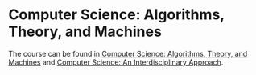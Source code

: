 # Computer Science: Algorithms, Theory, and Machines

The course can be found in [Computer Science: Algorithms, Theory, and Machines](https://www.coursera.org/learn/cs-algorithms-theory-machines) and [Computer Science: An Interdisciplinary Approach](https://introcs.cs.princeton.edu/java/home/).